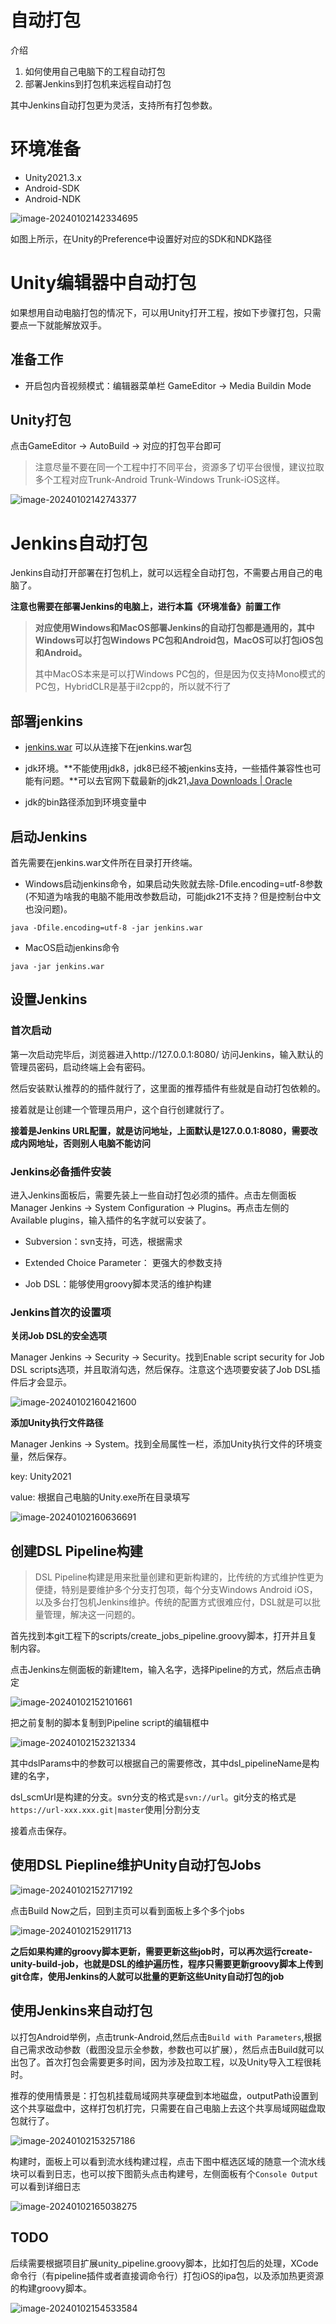 # 自动打包

介绍

1. 如何使用自己电脑下的工程自动打包
2. 部署Jenkins到打包机来远程自动打包

其中Jenkins自动打包更为灵活，支持所有打包参数。

# 环境准备

- Unity2021.3.x
- Android-SDK
- Android-NDK

![image-20240102142334695](img/auto-build1.png)

如图上所示，在Unity的Preference中设置好对应的SDK和NDK路径

# Unity编辑器中自动打包

如果想用自动电脑打包的情况下，可以用Unity打开工程，按如下步骤打包，只需要点一下就能解放双手。

## 准备工作

- 开启包内音视频模式：编辑器菜单栏 GameEditor ->  Media Buildin Mode

## Unity打包

点击GameEditor -> AutoBuild -> 对应的打包平台即可

> 注意尽量不要在同一个工程中打不同平台，资源多了切平台很慢，建议拉取多个工程对应Trunk-Android Trunk-Windows Trunk-iOS这样。 

![image-20240102142743377](img/auto-build2.png)



# Jenkins自动打包

Jenkins自动打开部署在打包机上，就可以远程全自动打包，不需要占用自己的电脑了。

**注意也需要在部署Jenkins的电脑上，进行本篇《环境准备》前置工作**

>  **对应使用Windows和MacOS部署Jenkins的自动打包都是通用的，其中Windows可以打包Windows PC包和Android包，MacOS可以打包iOS包和Android。**
>
> 其中MacOS本来是可以打Windows PC包的，但是因为仅支持Mono模式的PC包，HybridCLR是基于il2cpp的，所以就不行了



## 部署jenkins

- [jenkins.war](https://www.jenkins.io/download/) 可以从连接下在jenkins.war包
- jdk环境。**不能使用jdk8，jdk8已经不被jenkins支持，一些插件兼容性也可能有问题。**可以去官网下载最新的jdk21,[Java Downloads | Oracle](https://www.oracle.com/java/technologies/downloads/#java21)

- jdk的bin路径添加到环境变量中

## 启动Jenkins

首先需要在jenkins.war文件所在目录打开终端。

- Windows启动jenkins命令，如果启动失败就去除-Dfile.encoding=utf-8参数(不知道为啥我的电脑不能用改参数启动，可能jdk21不支持？但是控制台中文也没问题)。

```
java -Dfile.encoding=utf-8 -jar jenkins.war
```

- MacOS启动jenkins命令

```
java -jar jenkins.war
```

## 设置Jenkins

### 首次启动

第一次启动完毕后，浏览器进入http://127.0.0.1:8080/ 访问Jenkins，输入默认的管理员密码，启动终端上会有密码。

然后安装默认推荐的的插件就行了，这里面的推荐插件有些就是自动打包依赖的。

接着就是让创建一个管理员用户，这个自行创建就行了。

**接着是Jenkins URL配置，就是访问地址，上面默认是127.0.0.1:8080，需要改成内网地址，否则别人电脑不能访问**

### Jenkins必备插件安装

进入Jenkins面板后，需要先装上一些自动打包必须的插件。点击左侧面板 Manager Jenkins -> System Configuration -> Plugins。再点击左侧的Available plugins，输入插件的名字就可以安装了。

- Subversion：svn支持，可选，根据需求
- Extended Choice Parameter： 更强大的参数支持

- Job DSL：能够使用groovy脚本灵活的维护构建

### Jenkins首次的设置项

**关闭Job DSL的安全选项**

Manager Jenkins -> Security -> Security。找到Enable script security for Job DSL scripts选项，并且取消勾选，然后保存。注意这个选项要安装了Job DSL插件后才会显示。

![image-20240102160421600](img/auto-build-jenkins6.png)

**添加Unity执行文件路径**

Manager Jenkins -> System。找到全局属性一栏，添加Unity执行文件的环境变量，然后保存。

key: Unity2021

value: 根据自己电脑的Unity.exe所在目录填写

![image-20240102160636691](img/auto-build-jenkins7.png)

## 创建DSL Pipeline构建

>  DSL Pipeline构建是用来批量创建和更新构建的，比传统的方式维护性更为便捷，特别是要维护多个分支打包项，每个分支Windows Android iOS，以及多台打包机Jenkins维护。传统的配置方式很难应付，DSL就是可以批量管理，解决这一问题的。

首先找到本git工程下的scripts/create_jobs_pipeline.groovy脚本，打开并且复制内容。

点击Jenkins左侧面板的新建Item，输入名字，选择Pipeline的方式，然后点击确定

![image-20240102152101661](img/auto-build-jenkins1.png)

把之前复制的脚本复制到Pipeline script的编辑框中

![image-20240102152321334](img/auto-build-jenkins2.png)

其中dslParams中的参数可以根据自己的需要修改，其中dsl_pipelineName是构建的名字，

dsl_scmUrl是构建的分支。svn分支的格式是`svn://url`。git分支的格式是`https://url-xxx.xxx.git|master`使用|分割分支

接着点击保存。

## 使用DSL Piepline维护Unity自动打包Jobs

![image-20240102152717192](img/auto-build-jenkins3.png)

点击Build Now之后，回到主页可以看到面板上多个多个jobs

![image-20240102152911713](img/auto-build-jenkins4.png)

**之后如果构建的groovy脚本更新，需要更新这些job时，可以再次运行create-unity-build-job，也就是DSL的维护遍历性，程序只需要更新groovy脚本上传到git仓库，使用Jenkins的人就可以批量的更新这些Unity自动打包的job**

## 使用Jenkins来自动打包

以打包Android举例，点击trunk-Android,然后点击`Build with Parameters`,根据自己需求改动参数（截图没显示全参数，参数也可以扩展），然后点击Build就可以出包了。首次打包会需要更多时间，因为涉及拉取工程，以及Unity导入工程很耗时。

推荐的使用情景是：打包机挂载局域网共享硬盘到本地磁盘，outputPath设置到这个共享磁盘中，这样打包机打完，只需要在自己电脑上去这个共享局域网磁盘取包就行了。

![image-20240102153257186](img/auto-build-jenkins5.png)



构建时，面板上可以看到流水线构建过程，点击下图中框选区域的随意一个流水线块可以看到日志，也可以按下图箭头点击构建号，左侧面板有个`Console Output`可以看到详细日志

![image-20240102165038275](img/auto-build-jenkins8.png)

## TODO 

后续需要根据项目扩展unity_pipeline.groovy脚本，比如打包后的处理，XCode命令行（有pipeline插件或者直接调命令行）打包iOS的ipa包，以及添加热更资源的构建groovy脚本。

![image-20240102154533584](img/todo1.png)